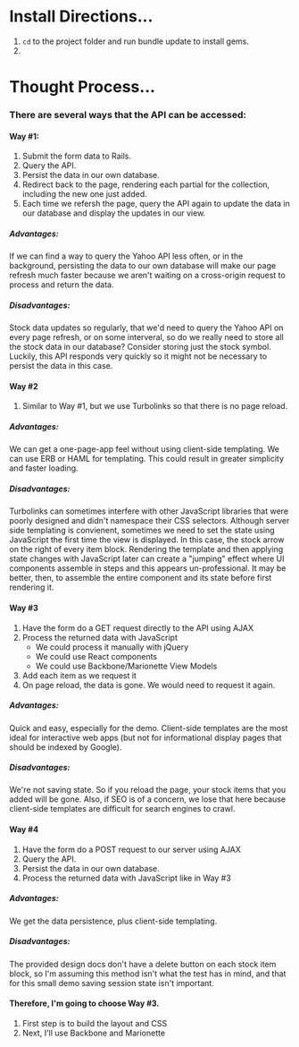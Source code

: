 # Install Directions...
1. `cd` to the project folder and run bundle update to install gems.
2.
# Thought Process...
### There are several ways that the API can be accessed:
#### Way #1:
1. Submit the form data to Rails.
2. Query the API.
3. Persist the data in our own database.
4. Redirect back to the page, rendering each partial for the collection, including the new one just added.
5. Each time we refersh the page, query the API again to update the data in our database and display the updates in our view.

##### Advantages:
If we can find a way to query the Yahoo API less often, or in the background, persisting the data to our own database will make our page refresh much faster because we aren't waiting on a cross-origin request to process and return the data.

##### Disadvantages:
Stock data updates so regularly, that we'd need to query the Yahoo API on every page refresh, or on some interveral, so do we really need to store all the stock data in our database? Consider storing just the stock symbol. Luckily, this API responds very quickly so it might not be necessary to persist the data in this case.

#### Way #2
1. Similar to Way #1, but we use Turbolinks so that there is no page reload.
##### Advantages:
We can get a one-page-app feel without using client-side templating. We can use ERB or HAML for templating. This could result in greater simplicity and faster loading.
##### Disadvantages:
Turbolinks can sometimes interfere with other JavaScript libraries that were poorly designed and didn't namespace their CSS selectors.
Although server side templating is convienent, sometimes we need to set the state using JavaScript the first time the view is displayed. In this case, the stock arrow on the right of every item block. Rendering the template and then applying state changes with JavaScript later can create a "jumping" effect where UI components assemble in steps and this appears un-professional. It may be better, then, to assemble the entire component and its state before first rendering it.

#### Way #3
1. Have the form do a GET request directly to the API using AJAX
2. Process the returned data with JavaScript  
    * We could process it manually with jQuery
    * We could use React components
    * We could use Backbone/Marionette View Models
3. Add each item as we request it
4. On page reload, the data is gone. We would need to request it again.
##### Advantages:
Quick and easy, especially for the demo.
Client-side templates are the most ideal for interactive web apps (but not for informational display pages that should be indexed by Google).
##### Disadvantages:
We're not saving state. So if you reload the page, your stock items that you added will be gone.
Also, if SEO is of a concern, we lose that here because client-side templates are difficult for search engines to crawl.

#### Way #4
1. Have the form do a POST request to our server using AJAX
2. Query the API.
3. Persist the data in our own database.
4. Process the returned data with JavaScript like in Way #3
##### Advantages:
We get the data persistence, plus client-side templating.
##### Disadvantages:
The provided design docs don't have a delete button on each stock item block, so I'm assuming this method isn't what the test has in mind, and that for this small demo saving session state isn't important.

#### Therefore, I'm going to choose Way #3.
1. First step is to build the layout and CSS
2. Next, I'll use Backbone and Marionette
